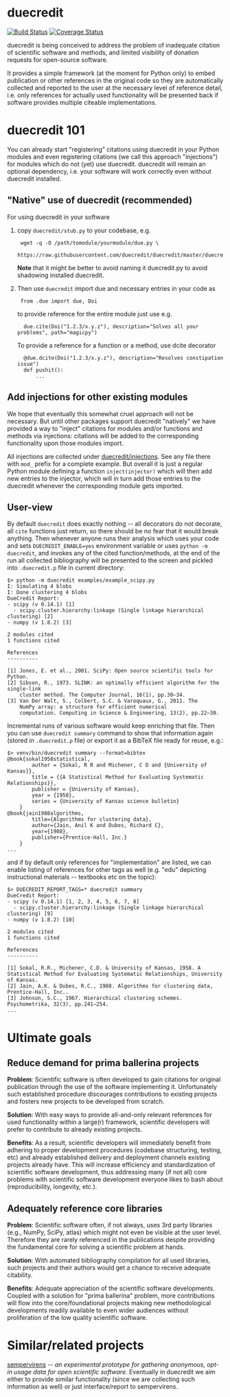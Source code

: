 duecredit
=========

[![Build Status](https://travis-ci.org/duecredit/duecredit.svg?branch=master)](https://travis-ci.org/duecredit/duecredit)
[![Coverage Status](https://coveralls.io/repos/duecredit/duecredit/badge.svg)](https://coveralls.io/r/duecredit/duecredit)


duecredit is being conceived to address the problem of inadequate
citation of scientific software and methods, and limited visibility of
donation requests for open-source software.

It provides a simple framework (at the moment for Python only) to
embed publication or other references in the original code so they are
automatically collected and reported to the user at the necessary
level of reference detail, i.e. only references for actually used
functionality will be presented back if software provides multiple
citeable implementations.

duecredit 101
=============

You can already start "registering" citations using duecredit in your
Python modules and even registering citations (we call this approach "injections")
for modules which do not (yet) use duecredit.  duecredit will remain an optional
dependency, i.e. your software will work correctly even without duecredit installed.

"Native" use of duecredit (recommended)
---------------------------------------

For using duecredit in your software

1. copy `duecredit/stub.py` to your codebase, e.g.

        wget -q -O /path/tomodule/yourmodule/due.py \
          https://raw.githubusercontent.com/duecredit/duecredit/master/duecredit/stub.py


    **Note** that it might be better to avoid naming it duecredit.py to avoid shadowing
    installed duecredit.

2. Then use `duecredit` import due and necessary entries in your code as

        from .due import due, Doi

     to provide reference for the entire module just use e.g.

         due.cite(Doi("1.2.3/x.y.z"), description="Solves all your problems", path="magicpy")

     To provide a reference for a function or a method, use dcite decorator

         @due.dcite(Doi("1.2.3/x.y.z"), description="Resolves constipation issue")
         def pushit():
             ...

Add injections for other existing modules
-----------------------------------------

We hope that eventually this somewhat cruel approach will not be necessary.  But
until other packages support duecredit "natively" we have provided a way to "inject"
citations for modules and/or functions and methods via injections:  citations will be
added to the corresponding functionality upon those modules import.

All injections are collected under
[duecredit/injections](https://github.com/duecredit/duecredit/tree/master/duecredit/injections).
See any file there with `mod_` prefix for a complete example.  But
overall it is just a regular Python module defining a function
`inject(injector)` which will then add new entries to the injector,
which will in turn add those entries to the duecredit whenever the
corresponding module gets imported.


User-view
---------

By default `duecredit` does exactly nothing -- all decorators do not
decorate, all `cite` functions just return, so there should be no fear
that it would break anything. Then whenever anyone runs their analysis
which uses your code and sets `DUECREDIT_ENABLE=yes` environment
variable or uses `python -m duecredit`, and invokes any of the cited
function/methods, at the end of the run all collected bibliography
will be presented to the screen and pickled into `.duecredit.p` file
in current directory:

    $> python -m duecredit examples/example_scipy.py
    I: Simulating 4 blobs
    I: Done clustering 4 blobs
    DueCredit Report:
    - scipy (v 0.14.1) [1]
      - scipy.cluster.hierarchy:linkage (Single linkage hierarchical clustering) [2]
    - numpy (v 1.8.2) [3]

    2 modules cited
    1 functions cited

    References
    ----------

    [1] Jones, E. et al., 2001. SciPy: Open source scientific tools for Python.
    [2] Sibson, R., 1973. SLINK: an optimally efficient algorithm for the single-link
        cluster method. The Computer Journal, 16(1), pp.30–34.
    [3] Van Der Walt, S., Colbert, S.C. & Varoquaux, G., 2011. The
        NumPy array: a structure for efficient numerical
		computation. Computing in Science & Engineering, 13(2), pp.22–30.

Incremental runs of various software would keep enriching that file.
Then you can use `duecredit summary` command to show that information
again (stored in `.duecredit.p` file) or export it as a BibTeX file
ready for reuse, e.g.:

    $> venv/bin/duecredit summary --format=bibtex
    @book{sokal1958statistical,
            author = {Sokal, R R and Michener, C D and {University of Kansas}},
            title = {{A Statistical Method for Evaluating Systematic Relationships}},
            publisher = {University of Kansas},
            year = {1958},
            series = {University of Kansas science bulletin}
        }
    @book{jain1988algorithms,
            title={Algorithms for clustering data},
            author={Jain, Anil K and Dubes, Richard C},
            year={1988},
            publisher={Prentice-Hall, Inc.}
        }
    ...


and if by default only references for "implementation" are listed, we
can enable listing of references for other tags as well (e.g. "edu"
depicting instructional materials -- textbooks etc on the topic):

    $> DUECREDIT_REPORT_TAGS=* duecredit summary
    DueCredit Report:
    - scipy (v 0.14.1) [1, 2, 3, 4, 5, 6, 7, 8]
      - scipy.cluster.hierarchy:linkage (Single linkage hierarchical clustering) [9]
    - numpy (v 1.8.2) [10]

    2 modules cited
    1 functions cited

    References
    ----------

    [1] Sokal, R.R., Michener, C.D. & University of Kansas, 1958. A Statistical Method for Evaluating Systematic Relationships, University of Kansas.
    [2] Jain, A.K. & Dubes, R.C., 1988. Algorithms for clustering data, Prentice-Hall, Inc..
    [3] Johnson, S.C., 1967. Hierarchical clustering schemes. Psychometrika, 32(3), pp.241–254.
    ...


Ultimate goals
==============

Reduce demand for prima ballerina projects
------------------------------------------

**Problem**: Scientific software is often developed to gain citations for
original publication through the use of the software implementing it.
Unfortunately such established procedure discourages contributions
to existing projects and fosters new projects to be developed from
scratch.

**Solution**: With easy ways to provide all-and-only relevant references
for used functionality within a large(r) framework, scientific
developers will prefer to contribute to already existing projects.

**Benefits**: As a result, scientific developers will immediately benefit
from adhering to proper development procedures (codebase structuring,
testing, etc) and already established delivery and deployment channels
existing projects already have.  This will increase efficiency and
standardization of scientific software development, thus addressing
many (if not all) core problems with scientific software development
everyone likes to bash about (reproducibility, longevity, etc.).

Adequately reference core libraries
-----------------------------------

**Problem**: Scientific software often, if not always, uses 3rd party
libraries (e.g., NumPy, SciPy, atlas) which might not even be visible
at the user level.  Therefore they are rarely referenced in the
publications despite providing the fundamental core for solving a
scientific problem at hands.

**Solution**: With automated bibliography compilation for all used
libraries, such projects and their authors would get a chance to
receive adequate citability.

**Benefits**: Adequate appreciation of the scientific software
developments.  Coupled with a solution for "prima ballerina" problem,
more contributions will flow into the core/foundational projects
making new methodological developments readily available to even wider
audiences without proliferation of the low quality scientific software.


Similar/related projects
========================

[sempervirens](https://github.com/njsmith/sempervirens) -- *an
experimental prototype for gathering anonymous, opt-in usage data for
open scientific software*.  Eventually in duecredit we aim either to
provide similar functionality (since we are collecting such
information as well) or just interface/report to sempervirens.
